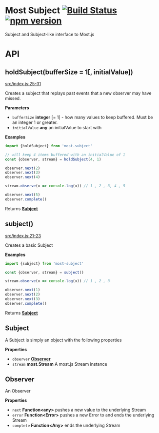 # Most Subject [![Build Status](https://travis-ci.org/TylorS/most-subject.svg?branch=master)](https://travis-ci.org/TylorS/most-subject) [![npm version](https://badge.fury.io/js/most-subject.svg)](https://badge.fury.io/js/most-subject)

Subject and Subject-like interface to Most.js

# API

## holdSubject(bufferSize = 1[, initialValue])

[src/index.js:25-31](https://github.com/tylors/most-subject/tree/master/src/index.js#L25-L31 "Source code on GitHub")

Creates a subject that replays past events that a new observer may have missed.

**Parameters**

-   `bufferSize` **integer** [= 1] - how many values to keep buffered.
    Must be an integer 1 or greater.
-   `initialValue` **any** an initialValue to start with

**Examples**

```javascript
import {holdSubject} from 'most-subject'

// will keep 4 items buffered with an initialValue of 1
const {observer, stream} = holdSubject(4, 1)

observer.next(2)
observer.next(3)
observer.next(4)

stream.observe(x => console.log(x)) // 1 , 2 , 3, 4 , 5

observer.next(5)
observer.complete()
```

Returns [**Subject**](#subject-1)

## subject()

[src/index.js:21-23](https://github.com/tylors/most-subject/tree/master/src/index.js#L21-L23 "Source code on GitHub")

Creates a basic Subject

**Examples**

```javascript
import {subject} from 'most-subject'

const {observer, stream} = subject()

stream.observe(x => console.log(x)) // 1 , 2 , 3

observer.next(1)
observer.next(2)
observer.next(3)
observer.complete()
```

Returns [**Subject**](#subject-1)

## Subject

A Subject is simply an object with the following properties

**Properties**

-   `observer` [**Observer**](#observer)
-   `stream` **most.Stream** A most.js Stream instance

## Observer

An Observer

**Properties**

-   `next` **Function&lt;any&gt;** pushes a new value to the underlying Stream
-   `error` **Function&lt;Error&gt;** pushes a new Error to and ends
    the underlying Stream
-   `complete` **Function&lt;Any&gt;** ends the underlying Stream
